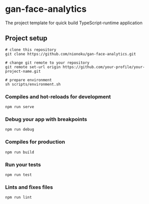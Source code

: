# gan-face-analytics

The project template for quick build TypeScript-runtime application

## Project setup
```
# clone this repository
git clone https://github.com/nionoku/gan-face-analytics.git

# change git remote to your repository
git remote set-url origin https://github.com/your-profile/your-project-name.git

# prepare environment
sh scripts/environment.sh
```

### Compiles and hot-reloads for development
```
npm run serve
```

### Debug your app with breakpoints
```
npm run debug
```

### Compiles for production
```
npm run build
```

### Run your tests
```
npm run test
```

### Lints and fixes files
```
npm run lint
```
